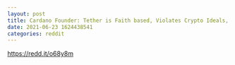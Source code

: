 ```yaml
--- 
layout: post 
title: Cardano Founder: Tether is Faith based, Violates Crypto Ideals, Might be a Scam 
date: 2021-06-23 1624438541 
categories: reddit 
--- 
```

https://redd.it/o68y8m